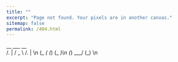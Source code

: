 ```yaml
---
title: ""
excerpt: "Page not found. Your pixels are in another canvas."
sitemap: false
permalink: /404.html
---
```


  __   ___   __  <br>
 /. | / _ \ /. | \n
(_  _( (_) (_  _)\n
  (_) \___/  (_) \n
  

<script type="text/javascript">
  var GOOG_FIXURL_LANG = 'en';
  var GOOG_FIXURL_SITE = '{{ site.url }}'
</script>
<script type="text/javascript"
  src="//linkhelp.clients.google.com/tbproxy/lh/wm/fixurl.js">
</script>
